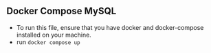 ## Docker Compose MySQL

- To run this file, ensure that you have docker and docker-compose installed on your machine.
- run `docker compose up`